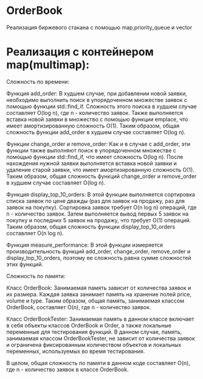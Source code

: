 # OrderBook
Реализация биржевого стакана с помощью map,priority_queue и vector
# Реализация с контейнером map(multimap):
Сложность по времени:

Функция add_order: В худшем случае, при добавлении новой заявки, необходимо выполнить поиск в упорядоченном множестве заявок с помощью функции std::find_if. Сложность этого поиска в худшем случае составляет O(log n), где n - количество заявок. Также выполняется вставка новой заявки в множество с помощью функции emplace, что имеет амортизированную сложность O(1). Таким образом, общая сложность функции add_order в худшем случае составляет O(log n).

Функции change_order и remove_order: Как и в случае с add_order, эти функции также выполняют поиск в упорядоченном множестве с помощью функции std::find_if, что имеет сложность O(log n). После нахождения нужной заявки выполняется вставка новой заявки и удаление старой заявки, что имеет амортизированную сложность O(1). Таким образом, общая сложность функций change_order и remove_order в худшем случае составляет O(log n).

Функция display_top_10_orders: В этой функции выполняется сортировка списка заявок по цене дважды (раз для заявок на продажу, раз для заявок на покупку). Сортировка заявок требует O(n log n) операций, где n - количество заявок. Затем выполняется вывод первых 5 заявок на покупку и последних 5 заявок на продажу, что требует O(1) операций. Таким образом, общая сложность функции display_top_10_orders составляет O(n log n).

Функция measure_performance: В этой функции измеряется производительность функций add_order, change_order, remove_order и display_top_10_orders, поэтому ее сложность равна сумме сложностей этих функций.

Сложность по памяти:

Класс OrderBook: Занимаемая память зависит от количества заявок и их размера. Каждая заявка занимает память на хранение полей price, volume и type. Таким образом, общая память, занимаемая классом OrderBook, составляет O(n), где n - количество заявок.

Класс OrderBookTester: Занимаемая память в данном классе включает в себя объекты классов OrderBook и Order, а также локальные переменные для тестирования функций. В данном случае, память, занимаемая классом OrderBookTester, не зависит от количества заявок и ограничена фиксированным количеством объектов и локальных переменных, используемых во время тестирования.

В целом, общая сложность по памяти в данном коде составляет O(n), где n - количество заявок в классе OrderBook.


